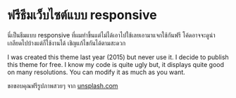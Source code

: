 ฟรีธีมเว็บไซต์แบบ responsive
====

นี่เป็นธีมแบบ responsive ที่ผมทำขึ้นแต่ไม่ได้เอาไปใช้เลยเอามาแจกใช้กันฟรี 
โค้ดอาจจะดูน่าเกลียดไปบ้างแต่ก็ใช้งานได้ เชิญแก้ไขกันได้ตามสะดวก

I was created this theme last year (2015) but never use it. 
I decide to publish this theme for free. I know my code is quite ugly but, 
it displays quite good on many resolutions. You can modify it as much as you want.

ขอขอบคุณฟรีรูปภาพสวยๆ จาก [unsplash.com](https://unsplash.com)
